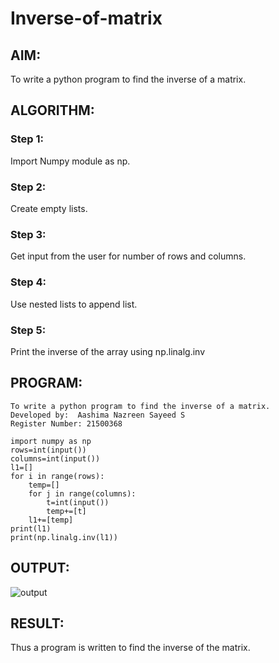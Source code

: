 # Inverse-of-matrix

## AIM:
To write a python program to find the inverse of a matrix.

## ALGORITHM:
### Step 1:
Import Numpy module as np.
### Step 2:
Create empty lists.
### Step 3:
Get input from the user for number of rows and columns.
### Step 4:
Use nested lists to append list.
### Step 5:
Print the inverse of the array using np.linalg.inv


## PROGRAM:
```
To write a python program to find the inverse of a matrix.
Developed by:  Aashima Nazreen Sayeed S
Register Number: 21500368

import numpy as np
rows=int(input())
columns=int(input())
l1=[]
for i in range(rows):
    temp=[]
    for j in range(columns):
        t=int(input())
        temp+=[t]
    l1+=[temp]
print(l1)
print(np.linalg.inv(l1))
```

## OUTPUT:
![output](./inverse.png)

## RESULT:
Thus a program is written to find the inverse of the matrix.
